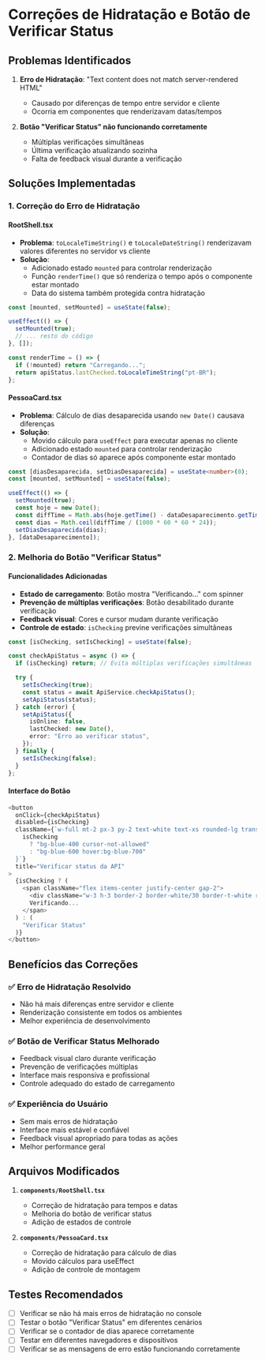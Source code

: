 # Correções de Hidratação e Botão de Verificar Status

## Problemas Identificados

1. **Erro de Hidratação**: "Text content does not match server-rendered HTML"

   - Causado por diferenças de tempo entre servidor e cliente
   - Ocorria em componentes que renderizavam datas/tempos

2. **Botão "Verificar Status" não funcionando corretamente**
   - Múltiplas verificações simultâneas
   - Última verificação atualizando sozinha
   - Falta de feedback visual durante a verificação

## Soluções Implementadas

### 1. Correção do Erro de Hidratação

#### RootShell.tsx

- **Problema**: `toLocaleTimeString()` e `toLocaleDateString()` renderizavam valores diferentes no servidor vs cliente
- **Solução**:
  - Adicionado estado `mounted` para controlar renderização
  - Função `renderTime()` que só renderiza o tempo após o componente estar montado
  - Data do sistema também protegida contra hidratação

```typescript
const [mounted, setMounted] = useState(false);

useEffect(() => {
  setMounted(true);
  // ... resto do código
}, []);

const renderTime = () => {
  if (!mounted) return "Carregando...";
  return apiStatus.lastChecked.toLocaleTimeString("pt-BR");
};
```

#### PessoaCard.tsx

- **Problema**: Cálculo de dias desaparecida usando `new Date()` causava diferenças
- **Solução**:
  - Movido cálculo para `useEffect` para executar apenas no cliente
  - Adicionado estado `mounted` para controlar renderização
  - Contador de dias só aparece após componente estar montado

```typescript
const [diasDesaparecida, setDiasDesaparecida] = useState<number>(0);
const [mounted, setMounted] = useState(false);

useEffect(() => {
  setMounted(true);
  const hoje = new Date();
  const diffTime = Math.abs(hoje.getTime() - dataDesaparecimento.getTime());
  const dias = Math.ceil(diffTime / (1000 * 60 * 60 * 24));
  setDiasDesaparecida(dias);
}, [dataDesaparecimento]);
```

### 2. Melhoria do Botão "Verificar Status"

#### Funcionalidades Adicionadas

- **Estado de carregamento**: Botão mostra "Verificando..." com spinner
- **Prevenção de múltiplas verificações**: Botão desabilitado durante verificação
- **Feedback visual**: Cores e cursor mudam durante verificação
- **Controle de estado**: `isChecking` previne verificações simultâneas

```typescript
const [isChecking, setIsChecking] = useState(false);

const checkApiStatus = async () => {
  if (isChecking) return; // Evita múltiplas verificações simultâneas

  try {
    setIsChecking(true);
    const status = await ApiService.checkApiStatus();
    setApiStatus(status);
  } catch (error) {
    setApiStatus({
      isOnline: false,
      lastChecked: new Date(),
      error: "Erro ao verificar status",
    });
  } finally {
    setIsChecking(false);
  }
};
```

#### Interface do Botão

```typescript
<button
  onClick={checkApiStatus}
  disabled={isChecking}
  className={`w-full mt-2 px-3 py-2 text-white text-xs rounded-lg transition-colors duration-200 ${
    isChecking
      ? "bg-blue-400 cursor-not-allowed"
      : "bg-blue-600 hover:bg-blue-700"
  }`}
  title="Verificar status da API"
>
  {isChecking ? (
    <span className="flex items-center justify-center gap-2">
      <div className="w-3 h-3 border-2 border-white/30 border-t-white rounded-full animate-spin" />
      Verificando...
    </span>
  ) : (
    "Verificar Status"
  )}
</button>
```

## Benefícios das Correções

### ✅ **Erro de Hidratação Resolvido**

- Não há mais diferenças entre servidor e cliente
- Renderização consistente em todos os ambientes
- Melhor experiência de desenvolvimento

### ✅ **Botão de Verificar Status Melhorado**

- Feedback visual claro durante verificação
- Prevenção de verificações múltiplas
- Interface mais responsiva e profissional
- Controle adequado do estado de carregamento

### ✅ **Experiência do Usuário**

- Sem mais erros de hidratação
- Interface mais estável e confiável
- Feedback visual apropriado para todas as ações
- Melhor performance geral

## Arquivos Modificados

1. **`components/RootShell.tsx`**

   - Correção de hidratação para tempos e datas
   - Melhoria do botão de verificar status
   - Adição de estados de controle

2. **`components/PessoaCard.tsx`**
   - Correção de hidratação para cálculo de dias
   - Movido cálculos para useEffect
   - Adição de controle de montagem

## Testes Recomendados

- [ ] Verificar se não há mais erros de hidratação no console
- [ ] Testar o botão "Verificar Status" em diferentes cenários
- [ ] Verificar se o contador de dias aparece corretamente
- [ ] Testar em diferentes navegadores e dispositivos
- [ ] Verificar se as mensagens de erro estão funcionando corretamente
